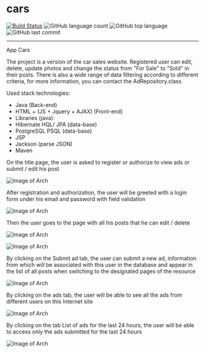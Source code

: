 # cars

[![Build Status](https://app.travis-ci.com/GrandEmetak/cars.svg?branch=main)](https://app.travis-ci.com/SlartiBartFast-art/cars)
![GitHub language count](https://img.shields.io/github/languages/count/GrandEmetak/cars?logo=github)
![GitHub top language](https://img.shields.io/github/languages/top/GrandEmetak/cars?logo=java&logoColor=red)
![GitHub last commit](https://img.shields.io/github/last-commit/GrandEmetak/cars?logo=github)

---
App Cars

The project is a version of the car sales website.
  Registered user can edit, delete, update photos and change the status from
  "For Sale" to "Sold" in their posts.
  There is also a wide range of data filtering according to different criteria,
  for more information, you can contact the AdRepository.class
 
  Used stack technologies:

- Java (Back-end)
- HTML + (JS + Jquery + AJAX) (Front-end)  
- Libraries (java):
- Hibernate HQL/ JPA (data-base)
- PostgreSQL PSQL (data-base)
- JSP
- Jackson (parse JSON)
- Maven

On the title page, the user is asked to register or authorize to view ads or submit / edit his post

![Image of Arch](https://github.com/GrandEmetak/cars/blob/main/image/Screenshot_1.jpg)

After registration and authorization, the user will be greeted with a login form under his
email and password with field validation

![Image of Arch](https://github.com/GrandEmetak/cars/blob/main/image/Screenshot_2.jpg)

Then the user goes to the page with all his posts that he can edit / delete

![Image of Arch](https://github.com/SGrandEmetak/cars/blob/main/image/Screenshot_03.jpg)

![Image of Arch](https://github.com/GrandEmetak/cars/blob/main/image/Screenshot_6.jpg)

By clicking on the Submit ad tab, the user can submit a new ad, information from which will be
associated with this user in the database and appear in the list of all posts when switching to the
designated pages of the resource

![Image of Arch](https://github.com/GrandEmetak/cars/blob/main/image/Screenshot_7.jpg)

By clicking on the ads tab, the user will be able to see all the ads from
different users on this Internet site

![Image of Arch](https://github.com/GrandEmetak/cars/blob/main/image/Screenshot_04.jpg)

By clicking on the tab List of ads for the last 24 hours, the user will be able to access only the ads 
submitted for the last 24 hours

![Image of Arch](https://github.com/GrandEmetak/cars/blob/main/image/Screenshot_5.jpg)




